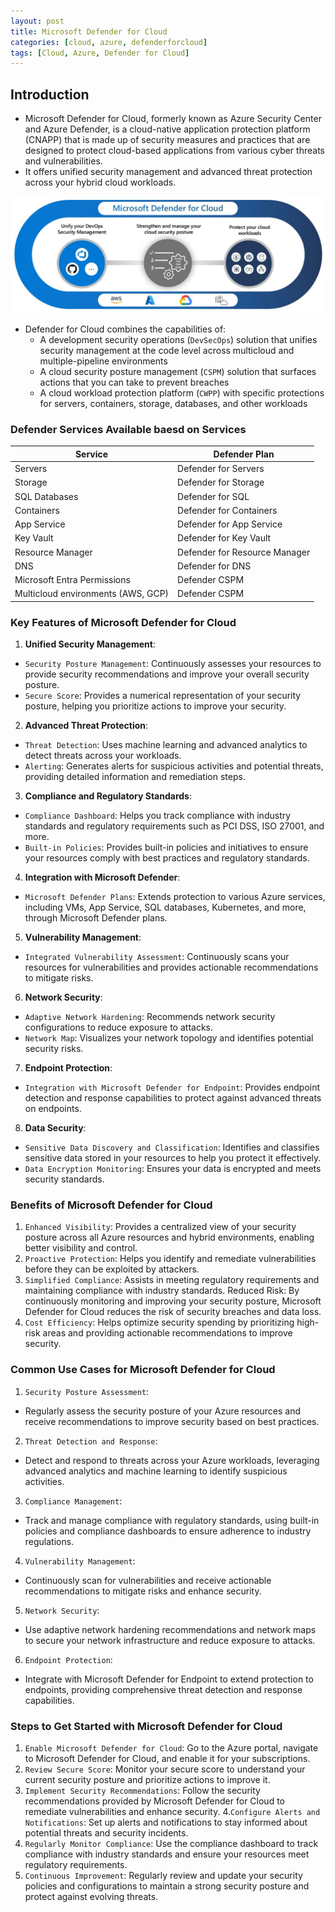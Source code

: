 ```yaml
---
layout: post
title: Microsoft Defender for Cloud
categories: [cloud, azure, defenderforcloud]
tags: [Cloud, Azure, Defender for Cloud]
---
```


## Introduction
- Microsoft Defender for Cloud, formerly known as Azure Security Center and Azure Defender, is a cloud-native application protection platform (CNAPP) that is made up of security measures and practices that are designed to protect cloud-based applications from various cyber threats and vulnerabilities.
- It offers unified security management and advanced threat protection across your hybrid cloud workloads.

![Microsoft Defender for Cloud](/assets/img/cybersecurity/cloudsecurity/azure/defender-for-cloud-pillars.png)


- Defender for Cloud combines the capabilities of:
    + A development security operations (`DevSecOps`) solution that unifies security management at the code level across multicloud and multiple-pipeline environments
    + A cloud security posture management (`CSPM`) solution that surfaces actions that you can take to prevent breaches
    + A cloud workload protection platform (`CWPP`) with specific protections for servers, containers, storage, databases, and other workloads

### Defender Services Available baesd on Services

| Service                           | Defender Plan                   |
|-----------------------------------|---------------------------------|
| Servers                           | Defender for Servers            |
| Storage                           | Defender for Storage            |
| SQL Databases                     | Defender for SQL                |
| Containers                        | Defender for Containers         |
| App Service                       | Defender for App Service        |
| Key Vault                         | Defender for Key Vault          |
| Resource Manager                  | Defender for Resource Manager   |
| DNS                               | Defender for DNS                |
| Microsoft Entra Permissions       | Defender CSPM                   |
| Multicloud environments (AWS, GCP)| Defender CSPM                   |


### Key Features of Microsoft Defender for Cloud
1. **Unified Security Management**:
- `Security Posture Management`: Continuously assesses your resources to provide security recommendations and improve your overall security posture.
- `Secure Score`: Provides a numerical representation of your security posture, helping you prioritize actions to improve your security.

2. **Advanced Threat Protection**:
- `Threat Detection`: Uses machine learning and advanced analytics to detect threats across your workloads.
- `Alerting`: Generates alerts for suspicious activities and potential threats, providing detailed information and remediation steps.

3. **Compliance and Regulatory Standards**:
- `Compliance Dashboard`: Helps you track compliance with industry standards and regulatory requirements such as PCI DSS, ISO 27001, and more.
- `Built-in Policies`: Provides built-in policies and initiatives to ensure your resources comply with best practices and regulatory standards.

4. **Integration with Microsoft Defender**:
- `Microsoft Defender Plans`: Extends protection to various Azure services, including VMs, App Service, SQL databases, Kubernetes, and more, through Microsoft Defender plans.

5. **Vulnerability Management**:
- `Integrated Vulnerability Assessment`: Continuously scans your resources for vulnerabilities and provides actionable recommendations to mitigate risks.

6. **Network Security**:
- `Adaptive Network Hardening`: Recommends network security configurations to reduce exposure to attacks.
- `Network Map`: Visualizes your network topology and identifies potential security risks.

7. **Endpoint Protection**:
- `Integration with Microsoft Defender for Endpoint`: Provides endpoint detection and response capabilities to protect against advanced threats on endpoints.

8. **Data Security**:
- `Sensitive Data Discovery and Classification`: Identifies and classifies sensitive data stored in your resources to help you protect it effectively.
- `Data Encryption Monitoring`: Ensures your data is encrypted and meets security standards.

### Benefits of Microsoft Defender for Cloud
1. `Enhanced Visibility`: Provides a centralized view of your security posture across all Azure resources and hybrid environments, enabling better visibility and control.
2. `Proactive Protection`: Helps you identify and remediate vulnerabilities before they can be exploited by attackers.
3. `Simplified Compliance`: Assists in meeting regulatory requirements and maintaining compliance with industry standards.
Reduced Risk: By continuously monitoring and improving your security posture, Microsoft Defender for Cloud reduces the risk of security breaches and data loss.
4. `Cost Efficiency`: Helps optimize security spending by prioritizing high-risk areas and providing actionable recommendations to improve security.

### Common Use Cases for Microsoft Defender for Cloud
1. `Security Posture Assessment`:
- Regularly assess the security posture of your Azure resources and receive recommendations to improve security based on best practices.

2. `Threat Detection and Response`:
- Detect and respond to threats across your Azure workloads, leveraging advanced analytics and machine learning to identify suspicious activities.

3. `Compliance Management`:
- Track and manage compliance with regulatory standards, using built-in policies and compliance dashboards to ensure adherence to industry regulations.

4. `Vulnerability Management`:
- Continuously scan for vulnerabilities and receive actionable recommendations to mitigate risks and enhance security.

5. `Network Security`:
- Use adaptive network hardening recommendations and network maps to secure your network infrastructure and reduce exposure to attacks.

6. `Endpoint Protection`:
- Integrate with Microsoft Defender for Endpoint to extend protection to endpoints, providing comprehensive threat detection and response capabilities.

### Steps to Get Started with Microsoft Defender for Cloud
1. `Enable Microsoft Defender for Cloud`: Go to the Azure portal, navigate to Microsoft Defender for Cloud, and enable it for your subscriptions.
2. `Review Secure Score`: Monitor your secure score to understand your current security posture and prioritize actions to improve it.
3. `Implement Security Recommendations`: Follow the security recommendations provided by Microsoft Defender for Cloud to remediate vulnerabilities and enhance security.
4.`Configure Alerts and Notifications`: Set up alerts and notifications to stay informed about potential threats and security incidents.
5. `Regularly Monitor Compliance`: Use the compliance dashboard to track compliance with industry standards and ensure your resources meet regulatory requirements.
6. `Continuous Improvement`: Regularly review and update your security policies and configurations to maintain a strong security posture and protect against evolving threats.

